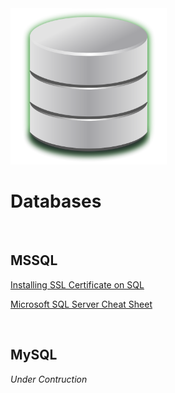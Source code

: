 <img src="https://github.com/Ashdf1992/wiki/blob/main/assets/images/database.png" width="250"/>

# Databases
<br>

## MSSQL
[Installing SSL Certificate on SQL](https://github.com/Ashdf1992/wiki/blob/main/assets/pages/databases/Installing-SSL-Certificate-on-SQL.md)

[Microsoft SQL Server Cheat Sheet](https://github.com/Ashdf1992/wiki/blob/main/assets/pages/databases/MSSQLCheatSheet.md)

<br>

## MySQL
*Under Contruction*
